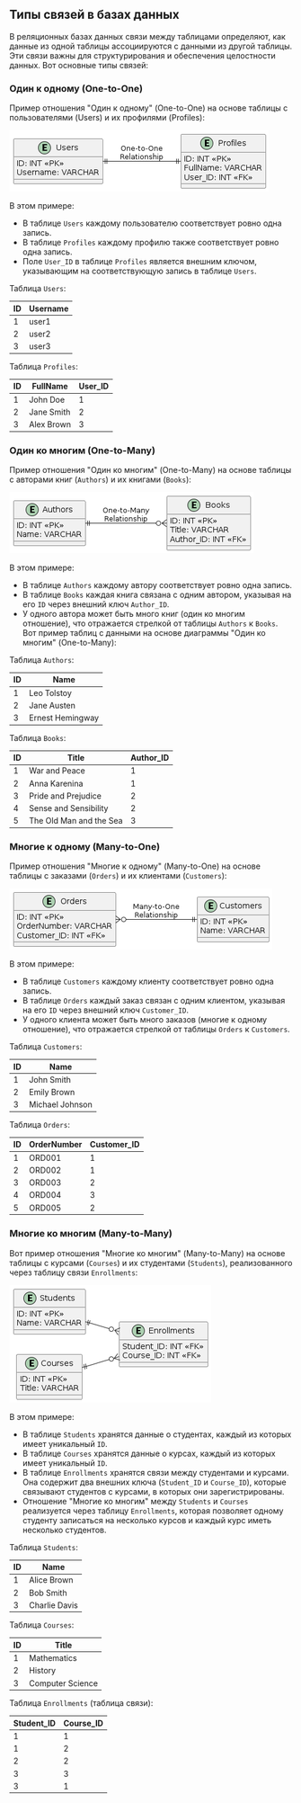 ## Типы связей в базах данных
В реляционных базах данных связи между таблицами определяют, как данные из одной таблицы ассоциируются с данными из другой таблицы. Эти связи важны для структурирования и обеспечения целостности данных. Вот основные типы связей:

### Один к одному (One-to-One)
Пример отношения "Один к одному" (One-to-One) на основе таблицы с пользователями (Users) и их профилями (Profiles):

![one to one relationship](./one-to-one.png)

В этом примере:
- В таблице `Users` каждому пользователю соответствует ровно одна запись.
- В таблице `Profiles` каждому профилю также соответствует ровно одна запись.
- Поле `User_ID` в таблице `Profiles` является внешним ключом, указывающим на соответствующую запись в таблице `Users`.

Таблица `Users`:

| ID  | Username |
| --- | -------- |
| 1   | user1    |
| 2   | user2    |
| 3   | user3    |

Таблица `Profiles`:

| ID | FullName   | User_ID |
|----|------------|---------|
| 1  | John Doe   | 1       |
| 2  | Jane Smith | 2       |
| 3  | Alex Brown | 3       |

### Один ко многим (One-to-Many)
Пример отношения "Один ко многим" (One-to-Many) на основе таблицы с авторами книг (`Authors`) и их книгами (`Books`):

![one to many relationship](./one-to-many.png)

В этом примере:
- В таблице `Authors` каждому автору соответствует ровно одна запись.
- В таблице `Books` каждая книга связана с одним автором, указывая на его `ID` через внешний ключ `Author_ID`.
- У одного автора может быть много книг (один ко многим отношение), что отражается стрелкой от таблицы `Authors` к `Books`.
Вот пример таблиц с данными на основе диаграммы "Один ко многим" (One-to-Many):

Таблица `Authors`:

| ID | Name          |
|----|---------------|
| 1  | Leo Tolstoy   |
| 2  | Jane Austen   |
| 3  | Ernest Hemingway |

Таблица `Books`:

| ID | Title                  | Author_ID |
|----|------------------------|-----------|
| 1  | War and Peace          | 1         |
| 2  | Anna Karenina          | 1         |
| 3  | Pride and Prejudice    | 2         |
| 4  | Sense and Sensibility  | 2         |
| 5  | The Old Man and the Sea| 3         |

### Многие к одному (Many-to-One)
Пример отношения "Многие к одному" (Many-to-One) на основе таблицы с заказами (`Orders`) и их клиентами (`Customers`):

![many to one relationship](./many-to-one.png)

В этом примере:
- В таблице `Customers` каждому клиенту соответствует ровно одна запись.
- В таблице `Orders` каждый заказ связан с одним клиентом, указывая на его `ID` через внешний ключ `Customer_ID`.
- У одного клиента может быть много заказов (многие к одному отношение), что отражается стрелкой от таблицы `Orders` к `Customers`.

Таблица `Customers`:

| ID | Name         |
|----|--------------|
| 1  | John Smith   |
| 2  | Emily Brown  |
| 3  | Michael Johnson |

Таблица `Orders`:

| ID | OrderNumber | Customer_ID |
|----|-------------|-------------|
| 1  | ORD001      | 1           |
| 2  | ORD002      | 1           |
| 3  | ORD003      | 2           |
| 4  | ORD004      | 3           |
| 5  | ORD005      | 2           |

### Многие ко многим (Many-to-Many)
Вот пример отношения "Многие ко многим" (Many-to-Many) на основе таблицы с курсами (`Courses`) и их студентами (`Students`), реализованного через таблицу связи `Enrollments`:

![many to many relationship](many-to-many.png)

В этом примере:
- В таблице `Students` хранятся данные о студентах, каждый из которых имеет уникальный `ID`.
- В таблице `Courses` хранятся данные о курсах, каждый из которых имеет уникальный `ID`.
- В таблице `Enrollments` хранятся связи между студентами и курсами. Она содержит два внешних ключа (`Student_ID` и `Course_ID`), которые связывают студентов с курсами, в которых они зарегистрированы.
- Отношение "Многие ко многим" между `Students` и `Courses` реализуется через таблицу `Enrollments`, которая позволяет одному студенту записаться на несколько курсов и каждый курс иметь несколько студентов.


Таблица `Students`:

| ID | Name         |
|----|--------------|
| 1  | Alice Brown  |
| 2  | Bob Smith    |
| 3  | Charlie Davis|


Таблица `Courses`:

| ID | Title                  |
|----|------------------------|
| 1  | Mathematics            |
| 2  | History                |
| 3  | Computer Science       |


Таблица `Enrollments` (таблица связи):

| Student_ID | Course_ID |
|------------|-----------|
| 1          | 1         | // Alice Brown enrolled in Mathematics
| 1          | 2         | // Alice Brown enrolled in History
| 2          | 2         | // Bob Smith enrolled in History
| 3          | 3         | // Charlie Davis enrolled in Computer Science
| 3          | 1         | // Charlie Davis enrolled in Mathematics
